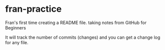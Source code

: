 # fran-practice

Fran's first time creating a README file. taking notes from GitHub for Beginners

It will track the number of commits (changes) and you can get a change log for any file. 

